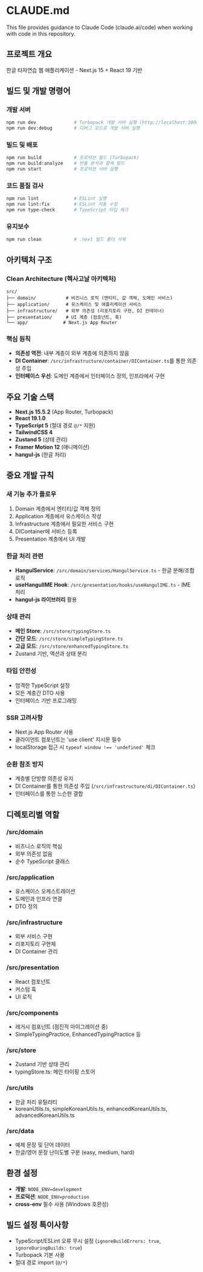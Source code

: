 # CLAUDE.md

This file provides guidance to Claude Code (claude.ai/code) when working with code in this repository.

## 프로젝트 개요
한글 타자연습 웹 애플리케이션 - Next.js 15 + React 19 기반

## 빌드 및 개발 명령어

### 개발 서버
```bash
npm run dev              # Turbopack 개발 서버 실행 (http://localhost:3000)
npm run dev:debug        # 디버그 모드로 개발 서버 실행
```

### 빌드 및 배포
```bash
npm run build            # 프로덕션 빌드 (Turbopack)
npm run build:analyze    # 번들 분석과 함께 빌드
npm run start            # 프로덕션 서버 실행
```

### 코드 품질 검사
```bash
npm run lint             # ESLint 실행
npm run lint:fix         # ESLint 자동 수정
npm run type-check       # TypeScript 타입 체크
```

### 유지보수
```bash
npm run clean            # .next 빌드 폴더 삭제
```

## 아키텍처 구조

### Clean Architecture (헥사고날 아키텍처)
```
src/
├── domain/           # 비즈니스 로직 (엔티티, 값 객체, 도메인 서비스)
├── application/      # 유스케이스 및 애플리케이션 서비스
├── infrastructure/   # 외부 의존성 (리포지토리 구현, DI 컨테이너)
├── presentation/     # UI 계층 (컴포넌트, 훅)
└── app/             # Next.js App Router
```

### 핵심 원칙
- **의존성 역전**: 내부 계층이 외부 계층에 의존하지 않음
- **DI Container**: `/src/infrastructure/container/DIContainer.ts`를 통한 의존성 주입
- **인터페이스 우선**: 도메인 계층에서 인터페이스 정의, 인프라에서 구현

## 주요 기술 스택
- **Next.js 15.5.2** (App Router, Turbopack)
- **React 19.1.0**
- **TypeScript 5** (절대 경로 `@/*` 지원)
- **TailwindCSS 4**
- **Zustand 5** (상태 관리)
- **Framer Motion 12** (애니메이션)
- **hangul-js** (한글 처리)

## 중요 개발 규칙

### 새 기능 추가 플로우
1. Domain 계층에서 엔티티/값 객체 정의
2. Application 계층에서 유스케이스 작성
3. Infrastructure 계층에서 필요한 서비스 구현
4. DIContainer에 서비스 등록
5. Presentation 계층에서 UI 개발

### 한글 처리 관련
- **HangulService**: `/src/domain/services/HangulService.ts` - 한글 분해/조합 로직
- **useHangulIME Hook**: `/src/presentation/hooks/useHangulIME.ts` - IME 처리
- **hangul-js 라이브러리** 활용

### 상태 관리
- **메인 Store**: `/src/store/typingStore.ts`
- **간단 모드**: `/src/store/simpleTypingStore.ts`
- **고급 모드**: `/src/store/enhancedTypingStore.ts`
- Zustand 기반, 액션과 상태 분리

### 타입 안전성
- 엄격한 TypeScript 설정
- 모든 계층간 DTO 사용
- 인터페이스 기반 프로그래밍

### SSR 고려사항
- Next.js App Router 사용
- 클라이언트 컴포넌트는 'use client' 지시문 필수
- localStorage 접근 시 `typeof window !== 'undefined'` 체크

### 순환 참조 방지
- 계층별 단방향 의존성 유지
- DI Container를 통한 의존성 주입 (`/src/infrastructure/di/DIContainer.ts`)
- 인터페이스를 통한 느슨한 결합

## 디렉토리별 역할

### /src/domain
- 비즈니스 로직의 핵심
- 외부 의존성 없음
- 순수 TypeScript 클래스

### /src/application
- 유스케이스 오케스트레이션
- 도메인과 인프라 연결
- DTO 정의

### /src/infrastructure
- 외부 서비스 구현
- 리포지토리 구현체
- DI Container 관리

### /src/presentation
- React 컴포넌트
- 커스텀 훅
- UI 로직

### /src/components
- 레거시 컴포넌트 (점진적 마이그레이션 중)
- SimpleTypingPractice, EnhancedTypingPractice 등

### /src/store
- Zustand 기반 상태 관리
- typingStore.ts: 메인 타이핑 스토어

### /src/utils
- 한글 처리 유틸리티
- koreanUtils.ts, simpleKoreanUtils.ts, enhancedKoreanUtils.ts, advancedKoreanUtils.ts

### /src/data
- 예제 문장 및 단어 데이터
- 한글/영어 문장 난이도별 구분 (easy, medium, hard)

## 환경 설정
- **개발**: `NODE_ENV=development`
- **프로덕션**: `NODE_ENV=production`
- **cross-env** 필수 사용 (Windows 호환성)

## 빌드 설정 특이사항
- TypeScript/ESLint 오류 무시 설정 (`ignoreBuildErrors: true`, `ignoreDuringBuilds: true`)
- Turbopack 기본 사용
- 절대 경로 import (`@/*`)